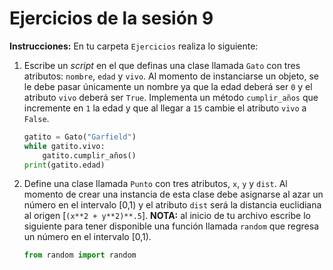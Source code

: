 # Ejercicios de la sesión 9

**Instrucciones:**
En tu carpeta `Ejercicios` realiza lo siguiente:

1. Escribe un *script* en el que definas una clase llamada `Gato` con tres atributos: `nombre`,  `edad` y `vivo`. Al momento de instanciarse un objeto, se le debe pasar únicamente un nombre ya que la edad deberá ser `0` y el atributo `vivo` deberá ser `True`. Implementa un método `cumplir_años` que incremente en `1` la edad y que al llegar a `15` cambie el atributo `vivo` a `False`. 

    ```python
    gatito = Gato("Garfield")
    while gatito.vivo:
        gatito.cumplir_años()
    print(gatito.edad)
    ```


2. Define una clase llamada `Punto` con tres atributos, `x`, `y` y `dist`. Al momento de crear una instancia de esta clase debe asignarse al azar un número en el intervalo [0,1) y el atributo `dist` será la distancia euclidiana al origen [`(x**2 + y**2)**.5`]. **NOTA:** al inicio de tu archivo escribe lo siguiente para tener disponible una función llamada `random` que regresa un número en el intervalo [0,1).

    ```python
    from random import random
    ```
